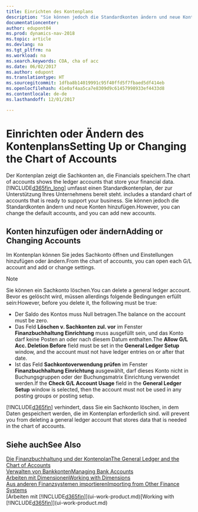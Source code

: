 ```yaml
---
title: Einrichten des Kontenplans
description: "Sie können jedoch die Standardkonten ändern und neue Konten hinzufügen."
documentationcenter: 
author: edupont04
ms.prod: dynamics-nav-2018
ms.topic: article
ms.devlang: na
ms.tgt_pltfrm: na
ms.workload: na
ms.search.keywords: COA, cha of acc
ms.date: 06/02/2017
ms.author: edupont
ms.translationtype: HT
ms.sourcegitcommit: 1dfba8b14019991c95f40ffd5f7fbaed5df414eb
ms.openlocfilehash: 41e0af4aa5ca7e8309d9c61457998933ef4433d8
ms.contentlocale: de-de
ms.lasthandoff: 12/01/2017

---
```

# <a name="setting-up-or-changing-the-chart-of-accounts"></a><span data-ttu-id="3b537-103">Einrichten oder Ändern des Kontenplans</span><span class="sxs-lookup"><span data-stu-id="3b537-103">Setting Up or Changing the Chart of Accounts</span></span>
<span data-ttu-id="3b537-104">Der Kontenplan zeigt die Sachkonten an, die Financials speichern.</span><span class="sxs-lookup"><span data-stu-id="3b537-104">The chart of accounts shows the ledger accounts that store your financial data.</span></span> [!INCLUDE[d365fin_long](includes/d365fin_long_md.md)]<span data-ttu-id="3b537-105"> umfasst einen Standardkontenplan, der zur Unterstützung Ihres Unternehmens bereit steht.</span><span class="sxs-lookup"><span data-stu-id="3b537-105"> includes a standard chart of accounts that is ready to support your business.</span></span>
<span data-ttu-id="3b537-106">Sie können jedoch die Standardkonten ändern und neue Konten hinzufügen.</span><span class="sxs-lookup"><span data-stu-id="3b537-106">However, you can change the default accounts, and you can add new accounts.</span></span>  

## <a name="adding-or-changing-accounts"></a><span data-ttu-id="3b537-107">Konten hinzufügen oder ändern</span><span class="sxs-lookup"><span data-stu-id="3b537-107">Adding or Changing Accounts</span></span>
<span data-ttu-id="3b537-108">Im Kontenplan können Sie jedes Sachkonto öffnen und Einstellungen hinzufügen oder ändern.</span><span class="sxs-lookup"><span data-stu-id="3b537-108">From the chart of accounts, you can open each G/L account and add or change settings.</span></span>

> [!NOTE]  
>   <span data-ttu-id="3b537-109">Sie können ein Sachkonto löschen.</span><span class="sxs-lookup"><span data-stu-id="3b537-109">You can delete a general ledger account.</span></span> <span data-ttu-id="3b537-110">Bevor es gelöscht wird, müssen allerdings folgende Bedingungen erfüllt sein:</span><span class="sxs-lookup"><span data-stu-id="3b537-110">However, before you delete it, the following must be true:</span></span>  

* <span data-ttu-id="3b537-111">Der Saldo des Kontos muss Null betragen.</span><span class="sxs-lookup"><span data-stu-id="3b537-111">The balance on the account must be zero.</span></span>  
* <span data-ttu-id="3b537-112">Das Feld **Löschen v. Sachkonten zul. vor** im Fenster **Finanzbuchhaltung Einrichtung** muss ausgefüllt sein, und das Konto darf keine Posten an oder nach diesem Datum enthalten.</span><span class="sxs-lookup"><span data-stu-id="3b537-112">The **Allow G/L Acc. Deletion Before** field must be set in the **General Ledger Setup** window, and the account must not have ledger entries on or after that date.</span></span>  
* <span data-ttu-id="3b537-113">Ist das Feld **Sachkontoverwendung prüfen** im Fenster **Finanzbuchhaltung Einrichtung** ausgewählt, darf dieses Konto nicht in Buchungsgruppen oder der Buchungsmatrix Einrichtung verwendet werden.</span><span class="sxs-lookup"><span data-stu-id="3b537-113">If the **Check G/L Account Usage** field in the **General Ledger Setup** window is selected, then the account must not be used in any posting groups or posting setup.</span></span>  

[!INCLUDE[d365fin](includes/d365fin_md.md)]<span data-ttu-id="3b537-114"> verhindert, dass Sie ein Sachkonto löschen, in dem Daten gespeichert werden, die im Kontenplan erforderlich sind.</span><span class="sxs-lookup"><span data-stu-id="3b537-114"> will prevent you from deleting a general ledger account that stores data that is needed in the chart of accounts.</span></span>  

## <a name="see-also"></a><span data-ttu-id="3b537-115">Siehe auch</span><span class="sxs-lookup"><span data-stu-id="3b537-115">See Also</span></span>
[<span data-ttu-id="3b537-116">Die Finanzbuchhaltung und der Kontenplan</span><span class="sxs-lookup"><span data-stu-id="3b537-116">The General Ledger and the Chart of Accounts</span></span>](finance-general-ledger.md)  
[<span data-ttu-id="3b537-117">Verwalten von Bankkonten</span><span class="sxs-lookup"><span data-stu-id="3b537-117">Managing Bank Accounts</span></span>](bank-manage-bank-accounts.md)  
[<span data-ttu-id="3b537-118">Arbeiten mit Dimensionen</span><span class="sxs-lookup"><span data-stu-id="3b537-118">Working with Dimensions</span></span>](finance-dimensions.md)  
[<span data-ttu-id="3b537-119">Aus anderen Finanzsystemen importieren</span><span class="sxs-lookup"><span data-stu-id="3b537-119">Importing from Other Finance Systems</span></span>](upload-data.md)  
<span data-ttu-id="3b537-120">[Arbeiten mit [!INCLUDE[d365fin](includes/d365fin_md.md)]](ui-work-product.md)</span><span class="sxs-lookup"><span data-stu-id="3b537-120">[Working with [!INCLUDE[d365fin](includes/d365fin_md.md)]](ui-work-product.md)</span></span>  

## 


